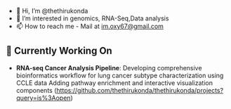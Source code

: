 - 👋 Hi, I’m @thethirukonda
- 👀 I’m interested in genomics, RNA-Seq,Data analysis
- 📫 How to reach me - Mail at im.oxy67@gmail.com

## 🔬 Currently Working On
- **RNA-seq Cancer Analysis Pipeline**: Developing comprehensive bioinformatics workflow for lung cancer subtype characterization using CCLE data
  Adding pathway enrichment and interactive visualization components (https://github.com/thethirukonda/thethirukonda/projects?query=is%3Aopen)

<!---
thethirukonda/thethirukonda is a ✨ special ✨ repository because its `README.md` (this file) appears on your GitHub profile.
You can click the Preview link to take a look at your changes.
--->
